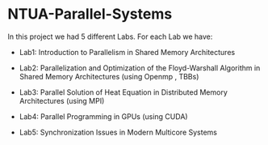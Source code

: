 # NTUA-Parallel-Systems

In this project we had 5 different Labs. For each Lab we have:

- Lab1: Introduction to Parallelism in Shared Memory Architectures

- Lab2: Parallelization and Optimization of the Floyd-Warshall Algorithm in Shared Memory Architectures (using Openmp , TBBs)

- Lab3: Parallel Solution of Heat Equation in Distributed Memory Architectures (using MPI)

- Lab4: Parallel Programming in GPUs (using CUDA)

- Lab5: Synchronization Issues in Modern Multicore Systems
